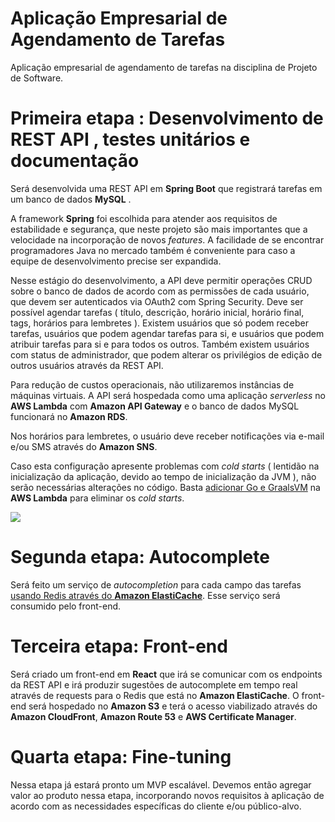 # Aplicação Empresarial de Agendamento de Tarefas
Aplicação empresarial de agendamento de tarefas na disciplina de Projeto de Software.

# Primeira etapa : Desenvolvimento de REST API , testes unitários e documentação

Será desenvolvida uma REST API em **Spring Boot** que registrará tarefas em um banco de dados **MySQL** .  

A framework **Spring** foi escolhida para atender aos requisitos de estabilidade e segurança, que neste projeto são mais importantes que a velocidade na incorporação de novos *features*. A facilidade de se encontrar programadores Java no mercado também é conveniente para caso a equipe de desenvolvimento precise ser expandida.  

Nesse estágio do desenvolvimento, a API deve permitir operações CRUD sobre o banco de dados de acordo com as permissões de cada usuário, que devem ser autenticados via OAuth2 com Spring Security. Deve ser possível agendar tarefas ( título, descrição, horário inicial, horário final, tags, horários para lembretes ). Existem usuários que só podem receber tarefas, usuários que podem agendar tarefas para si, e usuários que podem atribuir tarefas para si e para todos os outros. Também existem usuários com status de administrador, que podem alterar os privilégios de edição de outros usuários através da REST API.

Para redução de custos operacionais, não utilizaremos instâncias de máquinas virtuais. A API será hospedada como uma aplicação *serverless* no **AWS Lambda** com **Amazon API Gateway** e o banco de dados MySQL funcionará no **Amazon RDS**. 

Nos horários para lembretes, o usuário deve receber notificações via e-mail e/ou SMS através do **Amazon SNS**.

Caso esta configuração apresente problemas com *cold starts* ( lentidão na inicialização da aplicação, devido ao tempo de inicialização da JVM ), não serão necessárias alterações no código. Basta [adicionar Go e GraalsVM](https://engineering.opsgenie.com/run-native-java-using-graalvm-in-aws-lambda-with-golang-ba86e27930bf) na **AWS Lambda** para eliminar os *cold starts*.

![](https://cdn-images-1.medium.com/max/1200/0*EO090B3qfK-U34J2)

# Segunda etapa: Autocomplete  

Será feito um serviço de *autocompletion* para cada campo das tarefas [usando Redis através do **Amazon ElastiCache**](https://aws.amazon.com/blogs/database/creating-a-simple-autocompletion-service-part-one-of-two/). Esse serviço será consumido pelo front-end.

# Terceira etapa: Front-end   

Será criado um front-end em **React** que irá se comunicar com os endpoints da REST API e irá produzir sugestões de autocomplete em tempo real através de requests para o Redis que está no **Amazon ElastiCache**. O front-end será hospedado no **Amazon S3** e terá o acesso viabilizado através do **Amazon CloudFront**, **Amazon Route 53** e **AWS Certificate Manager**.   

# Quarta etapa: Fine-tuning   

Nessa etapa já estará pronto um MVP escalável. Devemos então agregar valor ao produto nessa etapa, incorporando novos requisitos à aplicação de acordo com as necessidades específicas do cliente e/ou público-alvo.
